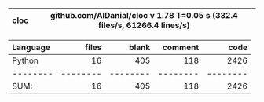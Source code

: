 cloc|github.com/AlDanial/cloc v 1.78  T=0.05 s (332.4 files/s, 61266.4 lines/s)
--- | ---

Language|files|blank|comment|code
:-------|-------:|-------:|-------:|-------:
Python|16|405|118|2426
--------|--------|--------|--------|--------
SUM:|16|405|118|2426

